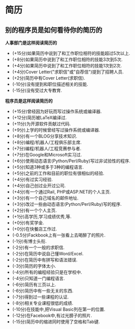 
# 简历

## 别的程序员是如何看待你的简历的

**人事部门是这样阅读简历的**

* (+15分)如果简历中说到了和工作职位相符的技能超过5次以上.
* (+8分)如果简历中说到了和工作职位相符的技能3次到5次.
* (+4分)如果简历中说到了和工作职位相符的技能1次到2次.
* (+4分)Cover Letter("求职信"或"自荐信")提到了招聘人员.
* (+2分)简历中有Cover Letter(求职信).
* (-10分)没有提到和职位描述相关的技能.
* (-15分)没有受过大专教育.

<!-- more -->

**程序员是这样阅读简历的**

* (+15分)曾经因为好玩而写过操作系统或编译器.
* (+12分)简历被LaTeX编译过.
* (+11分)为开源软件贡献过代码.
* (+9分)上学的时候曾经写过操作系统或编译器.
* (+8分)有一个BLOG分享技术知识.
* (+8分)编程/机器人/工程俱乐部主席.
* (+7分)编程/机器人/工程竞赛参与者.
* (+7分)在Google和Microsoft实习过.
* (+6分)使用动态语言(Python/Perl/Ruby)写过非试验性的程序.
* (+5分)知道3种或多于3种的编程语言.
* (+5分)之前的工作和目前的职位有很相似的经验.
* (+4分)有过实习经验.
* (+4分)自己创过业开过公司.
* (+4分)有一个通过Rail, PHP或ASP.NET的个人主页.
* (+3分)有一个自己域名的邮件地址.
* (+3分)改过一些由动态语言(Python/Perl/Ruby)写的程序.
* (+2分)有一个个人主页.
* (+1分)高学历,学习成绩优秀,等.
* (+0分)有奖学金.
* (+0分)在快餐店工作过.
* (-0.5分)Fackbook上有一张看上去喝醉了的照片.
* (-1分)有博士头衔.
* (-2分)有一个一般的求职信.
* (-2分)在简历中说自己懂Word/Excel.
* (-2分)在简历中有拼写和语法错误.
* (-3分)简历的字体太小.
* (-4分)所有的编程经验只是在学校中.
* (-4分)只知道一门编程语言.
* (-6分)简历有三页以上.
* (-6分)简历中有一些无关的东西.
* (-7分)得到过一些课程的认证.
* (-8分)相关专业课程很低的成绩.
* (-10分)在技能中,把Visual Basic列在第一的位置.
* (-12分)在Facebook中,有过光膀子的照片.
* (-15分)简历中的缩进同时使用了空格和Tab键.